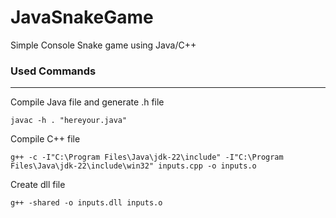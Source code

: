 # JavaSnakeGame
Simple Console Snake game using Java/C++

### Used Commands
***
Compile Java file and generate .h file
```shell
javac -h . "hereyour.java"
```
Compile C++ file
```shell
g++ -c -I"C:\Program Files\Java\jdk-22\include" -I"C:\Program Files\Java\jdk-22\include\win32" inputs.cpp -o inputs.o
```
Create dll file
```shell
g++ -shared -o inputs.dll inputs.o
```

